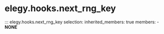 
# elegy.hooks.next_rng_key

::: elegy.hooks.next_rng_key
    selection:
        inherited_members: true
        members:
            - __NONE__
        